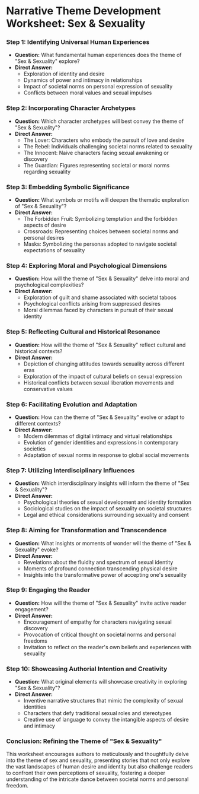 # **Narrative Theme Development Worksheet: Sex & Sexuality**

### **Step 1: Identifying Universal Human Experiences**
- **Question:** What fundamental human experiences does the theme of "Sex & Sexuality" explore?
- **Direct Answer:**
  - Exploration of identity and desire
  - Dynamics of power and intimacy in relationships
  - Impact of societal norms on personal expression of sexuality
  - Conflicts between moral values and sexual impulses

### **Step 2: Incorporating Character Archetypes**
- **Question:** Which character archetypes will best convey the theme of "Sex & Sexuality"?
- **Direct Answer:**
  - The Lover: Characters who embody the pursuit of love and desire
  - The Rebel: Individuals challenging societal norms related to sexuality
  - The Innocent: Naive characters facing sexual awakening or discovery
  - The Guardian: Figures representing societal or moral norms regarding sexuality

### **Step 3: Embedding Symbolic Significance**
- **Question:** What symbols or motifs will deepen the thematic exploration of "Sex & Sexuality"?
- **Direct Answer:**
  - The Forbidden Fruit: Symbolizing temptation and the forbidden aspects of desire
  - Crossroads: Representing choices between societal norms and personal desires
  - Masks: Symbolizing the personas adopted to navigate societal expectations of sexuality

### **Step 4: Exploring Moral and Psychological Dimensions**
- **Question:** How will the theme of "Sex & Sexuality" delve into moral and psychological complexities?
- **Direct Answer:**
  - Exploration of guilt and shame associated with societal taboos
  - Psychological conflicts arising from suppressed desires
  - Moral dilemmas faced by characters in pursuit of their sexual identity

### **Step 5: Reflecting Cultural and Historical Resonance**
- **Question:** How will the theme of "Sex & Sexuality" reflect cultural and historical contexts?
- **Direct Answer:**
  - Depiction of changing attitudes towards sexuality across different eras
  - Exploration of the impact of cultural beliefs on sexual expression
  - Historical conflicts between sexual liberation movements and conservative values

### **Step 6: Facilitating Evolution and Adaptation**
- **Question:** How can the theme of "Sex & Sexuality" evolve or adapt to different contexts?
- **Direct Answer:**
  - Modern dilemmas of digital intimacy and virtual relationships
  - Evolution of gender identities and expressions in contemporary societies
  - Adaptation of sexual norms in response to global social movements

### **Step 7: Utilizing Interdisciplinary Influences**
- **Question:** Which interdisciplinary insights will inform the theme of "Sex & Sexuality"?
- **Direct Answer:**
  - Psychological theories of sexual development and identity formation
  - Sociological studies on the impact of sexuality on societal structures
  - Legal and ethical considerations surrounding sexuality and consent

### **Step 8: Aiming for Transformation and Transcendence**
- **Question:** What insights or moments of wonder will the theme of "Sex & Sexuality" evoke?
- **Direct Answer:**
  - Revelations about the fluidity and spectrum of sexual identity
  - Moments of profound connection transcending physical desire
  - Insights into the transformative power of accepting one's sexuality

### **Step 9: Engaging the Reader**
- **Question:** How will the theme of "Sex & Sexuality" invite active reader engagement?
- **Direct Answer:**
  - Encouragement of empathy for characters navigating sexual discovery
  - Provocation of critical thought on societal norms and personal freedoms
  - Invitation to reflect on the reader's own beliefs and experiences with sexuality

### **Step 10: Showcasing Authorial Intention and Creativity**
- **Question:** What original elements will showcase creativity in exploring "Sex & Sexuality"?
- **Direct Answer:**
  - Inventive narrative structures that mimic the complexity of sexual identities
  - Characters that defy traditional sexual roles and stereotypes
  - Creative use of language to convey the intangible aspects of desire and intimacy

### **Conclusion: Refining the Theme of "Sex & Sexuality"**

This worksheet encourages authors to meticulously and thoughtfully delve into the theme of sex and sexuality, presenting stories that not only explore the vast landscapes of human desire and identity but also challenge readers to confront their own perceptions of sexuality, fostering a deeper understanding of the intricate dance between societal norms and personal freedom.
